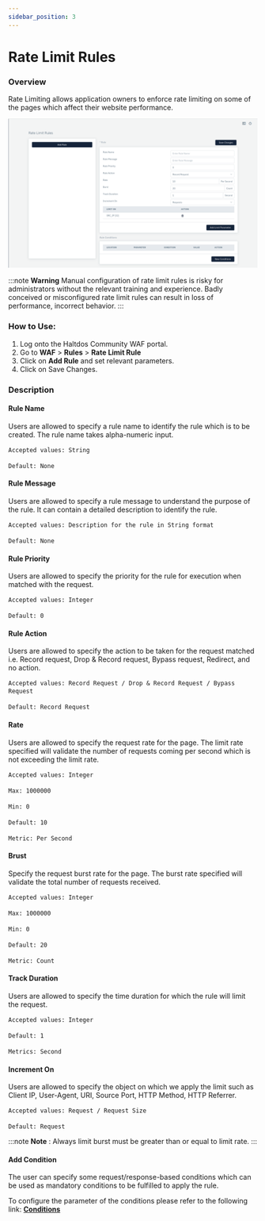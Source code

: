 ```yaml
---
sidebar_position: 3
---
```

# Rate Limit Rules
### Overview
Rate Limiting allows application owners to enforce rate limiting on some of the pages which affect their website performance.

![Rate limit](/img/ce-waf/docs/rate_limit.png)

:::note
**Warning** Manual configuration of rate limit rules is risky for administrators without the relevant training and experience. Badly conceived or misconfigured rate limit rules can result in loss of performance, incorrect behavior.
:::
### How to Use:

1. Log onto the Haltdos Community WAF portal.
2. Go to **WAF** > **Rules** > **Rate Limit Rule**
3. Click on **Add Rule** and set relevant parameters.
4. Click on Save Changes.

### Description

#### Rule Name
Users are allowed to specify a rule name to identify the rule which is to be created. The rule name takes alpha-numeric input.

    Accepted values: String

    Default: None  

#### Rule Message
Users are allowed to specify a rule message to understand the purpose of the rule. It can contain a detailed description to identify the rule.

    Accepted values: Description for the rule in String format

    Default: None  

#### Rule Priority
Users are allowed to specify the priority for the rule for execution when matched with the request.

    Accepted values: Integer 

    Default: 0  

#### Rule Action
Users are allowed to specify the action to be taken for the request matched i.e. Record request, Drop & Record request, Bypass request, Redirect, and no action.

    Accepted values: Record Request / Drop & Record Request / Bypass Request

    Default: Record Request  

#### Rate
Users are allowed to specify the request rate for the page. The limit rate specified will validate the number of requests coming per second which is not exceeding the limit rate.

    Accepted values: Integer 
    
    Max: 1000000

    Min: 0

    Default: 10

    Metric: Per Second  

#### Brust
Specify the request burst rate for the page. The burst rate specified will validate the total number of requests received. 

    Accepted values: Integer 

    Max: 1000000

    Min: 0

    Default: 20 

    Metric: Count 

#### Track Duration
Users are allowed to specify the time duration for which the rule will limit the request.

    Accepted values: Integer 

    Default: 1  

    Metrics: Second

#### Increment On
Users are allowed to specify the object on which we apply the limit such as Client IP, User-Agent, URI, Source Port, HTTP Method, HTTP Referrer.

    Accepted values: Request / Request Size

    Default: Request  

:::note 
**Note** : Always limit burst must be greater than or equal to limit rate.
:::
#### Add Condition

The user can specify some request/response-based conditions which can be used as mandatory conditions to be fulfilled to apply the rule.

To configure the parameter of the conditions please refer to the following link: [**Conditions**](/community/waf/rules/conditions)